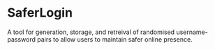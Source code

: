 # SaferLogin
A tool for generation, storage, and retreival of randomised username-password pairs to allow users to maintain safer online presence.
